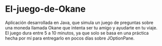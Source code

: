 # El-juego-de-Okane
Aplicación desarrollada en Java, que simula un juego de preguntas sobre una moneda llamada Okane que intenta ser tu amigo y ayudarte en tu viaje.
El juego dura entre 5 a 10 minutos, ya que solo se basa en una práctica hecha por mí para entregarlo en pocos días sobre JOptionPane.

